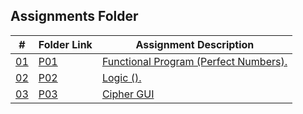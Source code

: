 ## Assignments Folder

|      #      | Folder Link  | Assignment Description                         |
| :---------: | ------------ | ---------------------------------------------- |
| [01](./P01) | [P01](./P01) | [Functional Program (Perfect Numbers).](./P01) |
| [02](./P02) | [P02](./P02) | [Logic ().](./P02)                             |
| [03](./P03) | [P03](./P03) | [Cipher GUI](./P03)                            |
